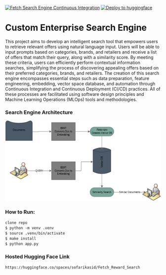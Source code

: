 [![Fetch Search Engine Continuous Integration](https://github.com/sofarikasid/Fetch_Reward_Search/actions/workflows/CI_main.yml/badge.svg)](https://github.com/sofarikasid/Fetch_Reward_Search/actions/workflows/CI_main.yml)
[![Deploy to huggingface](https://github.com/sofarikasid/Fetch_Reward_Search/actions/workflows/Deploy.yml/badge.svg)](https://github.com/sofarikasid/Fetch_Reward_Search/actions/workflows/Deploy.yml)

# Custom Enterprise Search Engine 
This project aims to develop an intelligent search tool that empowers users to retrieve
 relevant offers using natural language input. Users will be able to input prompts based on categories,
 brands, and retailers and receive a list of offers that match their query, along with a similarity score. By
 meeting these criteria, users can efficiently perform contextual information searches, simplifying the
 process of discovering appealing offers based on their preferred categories, brands, and retailers. The
 creation of this search engine encompasses essential steps such as data preparation, feature engineering,
 embedding, vector space database, and automation through Continuous Integration and Continuous
 Deployment (CI/CD) practices. All of these processes are facilitated using software design principles
 and Machine Learning Operations (MLOps) tools and methodologies.

### Search Engine Architecture
![Semantic description of image](https://github.com/sofarikasid/Fetch_Reward_Search/blob/main/_search_engine.jpg)

 ### How to Run:
 ```diff
clone repo
$ python -m venv .venv
$ source .venv/bin/activate
$ make install
$ python app.py
```
### Hosted Hugging Face Link
 ```diff
https://huggingface.co/spaces/sofarikasid/Fetch_Reward_Search
```
